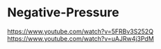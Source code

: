 # Negative-Pressure

https://www.youtube.com/watch?v=5FRBv3S252Q
https://www.youtube.com/watch?v=uAJRw4j3PdM
